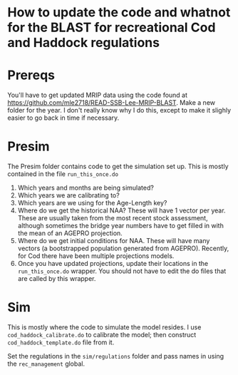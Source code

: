 # How to update the code and whatnot for the BLAST for recreational Cod and Haddock regulations

# Prereqs
You'll have to get updated MRIP data using the code found at https://github.com/mle2718/READ-SSB-Lee-MRIP-BLAST.
Make a new folder for the year. I don't really know why I do this, except to make it slighly easier to go back in time if necessary.

# Presim

The Presim folder contains code to get the simulation set up.  This is mostly contained in the file ``run_this_once.do``
1. Which years and months are being simulated? 
2. Which years we are calibrating to? 
3. Which years are we using for the Age-Length key?
4. Where do we get the historical NAA? These will have 1 vector per year.  These are usually taken from the most recent stock assessment, although sometimes the bridge year numbers have to get filled in with the mean of an AGEPRO projection.
5. Where do we get initial conditions for NAA. These will have many vectors (a bootstrapped population generated from AGEPRO).  Recently, for Cod there have been multiple projections models.
6. Once you have updated projections, update their locations in the ``run_this_once.do`` wrapper.  You should not have to edit the do files that are called by this wrapper.

# Sim
This is mostly where the code to simulate the model resides. I use ``cod_haddock_calibrate.do`` to calibrate the model; then construct ``cod_haddock_template.do`` file from it. 

Set the regulations in the ``sim/regulations`` folder and pass names in using the ``rec_management`` global.